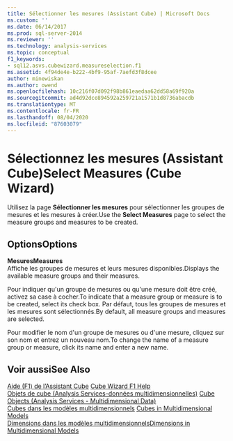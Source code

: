 ```yaml
---
title: Sélectionner les mesures (Assistant Cube) | Microsoft Docs
ms.custom: ''
ms.date: 06/14/2017
ms.prod: sql-server-2014
ms.reviewer: ''
ms.technology: analysis-services
ms.topic: conceptual
f1_keywords:
- sql12.asvs.cubewizard.measureselection.f1
ms.assetid: 4f94de4e-b222-4bf9-95af-7aefd3f8dcee
author: minewiskan
ms.author: owend
ms.openlocfilehash: 10c216f07d092f98b861eaedaa62dd58a69f920a
ms.sourcegitcommit: ad4d92dce894592a259721a1571b1d8736abacdb
ms.translationtype: MT
ms.contentlocale: fr-FR
ms.lasthandoff: 08/04/2020
ms.locfileid: "87603079"
---
```

# <a name="select-measures-cube-wizard"></a><span data-ttu-id="01318-102">Sélectionnez les mesures (Assistant Cube)</span><span class="sxs-lookup"><span data-stu-id="01318-102">Select Measures (Cube Wizard)</span></span>
  <span data-ttu-id="01318-103">Utilisez la page **Sélectionner les mesures** pour sélectionner les groupes de mesures et les mesures à créer.</span><span class="sxs-lookup"><span data-stu-id="01318-103">Use the **Select Measures** page to select the measure groups and measures to be created.</span></span>  
  
## <a name="options"></a><span data-ttu-id="01318-104">Options</span><span class="sxs-lookup"><span data-stu-id="01318-104">Options</span></span>  
 <span data-ttu-id="01318-105">**Mesures**</span><span class="sxs-lookup"><span data-stu-id="01318-105">**Measures**</span></span>  
 <span data-ttu-id="01318-106">Affiche les groupes de mesures et leurs mesures disponibles.</span><span class="sxs-lookup"><span data-stu-id="01318-106">Displays the available measure groups and their measures.</span></span>  
  
 <span data-ttu-id="01318-107">Pour indiquer qu'un groupe de mesures ou qu'une mesure doit être créé, activez sa case à cocher.</span><span class="sxs-lookup"><span data-stu-id="01318-107">To indicate that a measure group or measure is to be created, select its check box.</span></span> <span data-ttu-id="01318-108">Par défaut, tous les groupes de mesures et les mesures sont sélectionnés.</span><span class="sxs-lookup"><span data-stu-id="01318-108">By default, all measure groups and measures are selected.</span></span>  
  
 <span data-ttu-id="01318-109">Pour modifier le nom d'un groupe de mesures ou d'une mesure, cliquez sur son nom et entrez un nouveau nom.</span><span class="sxs-lookup"><span data-stu-id="01318-109">To change the name of a measure group or measure, click its name and enter a new name.</span></span>  
  
## <a name="see-also"></a><span data-ttu-id="01318-110">Voir aussi</span><span class="sxs-lookup"><span data-stu-id="01318-110">See Also</span></span>  
 <span data-ttu-id="01318-111">[Aide (F1) de l’Assistant Cube](cube-wizard-f1-help.md) </span><span class="sxs-lookup"><span data-stu-id="01318-111">[Cube Wizard F1 Help](cube-wizard-f1-help.md) </span></span>  
 <span data-ttu-id="01318-112">[Objets de cube &#40;Analysis Services-données multidimensionnelles&#41;](multidimensional-models-olap-logical-cube-objects/cube-objects-analysis-services-multidimensional-data.md) </span><span class="sxs-lookup"><span data-stu-id="01318-112">[Cube Objects &#40;Analysis Services - Multidimensional Data&#41;](multidimensional-models-olap-logical-cube-objects/cube-objects-analysis-services-multidimensional-data.md) </span></span>  
 <span data-ttu-id="01318-113">[Cubes dans les modèles multidimensionnels](multidimensional-models/cubes-in-multidimensional-models.md) </span><span class="sxs-lookup"><span data-stu-id="01318-113">[Cubes in Multidimensional Models](multidimensional-models/cubes-in-multidimensional-models.md) </span></span>  
 [<span data-ttu-id="01318-114">Dimensions dans les modèles multidimensionnels</span><span class="sxs-lookup"><span data-stu-id="01318-114">Dimensions in Multidimensional Models</span></span>](multidimensional-models/dimensions-in-multidimensional-models.md)  
  
  
